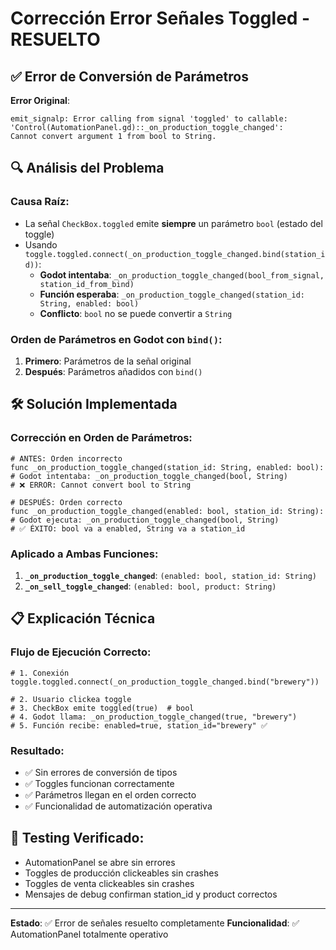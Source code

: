 # Corrección Error Señales Toggled - RESUELTO

## ✅ Error de Conversión de Parámetros
**Error Original**:
```
emit_signalp: Error calling from signal 'toggled' to callable:
'Control(AutomationPanel.gd)::_on_production_toggle_changed':
Cannot convert argument 1 from bool to String.
```

## 🔍 Análisis del Problema

### Causa Raíz:
- La señal `CheckBox.toggled` emite **siempre** un parámetro `bool` (estado del toggle)
- Usando `toggle.toggled.connect(_on_production_toggle_changed.bind(station_id))`:
  - **Godot intentaba**: `_on_production_toggle_changed(bool_from_signal, station_id_from_bind)`
  - **Función esperaba**: `_on_production_toggle_changed(station_id: String, enabled: bool)`
  - **Conflicto**: `bool` no se puede convertir a `String`

### Orden de Parámetros en Godot con `bind()`:
1. **Primero**: Parámetros de la señal original
2. **Después**: Parámetros añadidos con `bind()`

## 🛠️ Solución Implementada

### Corrección en Orden de Parámetros:

```gdscript
# ANTES: Orden incorrecto
func _on_production_toggle_changed(station_id: String, enabled: bool):
# Godot intentaba: _on_production_toggle_changed(bool, String)
# ❌ ERROR: Cannot convert bool to String

# DESPUÉS: Orden correcto
func _on_production_toggle_changed(enabled: bool, station_id: String):
# Godot ejecuta: _on_production_toggle_changed(bool, String)
# ✅ ÉXITO: bool va a enabled, String va a station_id
```

### Aplicado a Ambas Funciones:
1. **`_on_production_toggle_changed`**: `(enabled: bool, station_id: String)`
2. **`_on_sell_toggle_changed`**: `(enabled: bool, product: String)`

## 📋 Explicación Técnica

### Flujo de Ejecución Correcto:
```gdscript
# 1. Conexión
toggle.toggled.connect(_on_production_toggle_changed.bind("brewery"))

# 2. Usuario clickea toggle
# 3. CheckBox emite toggled(true)  # bool
# 4. Godot llama: _on_production_toggle_changed(true, "brewery")
# 5. Función recibe: enabled=true, station_id="brewery" ✅
```

### Resultado:
- ✅ Sin errores de conversión de tipos
- ✅ Toggles funcionan correctamente
- ✅ Parámetros llegan en el orden correcto
- ✅ Funcionalidad de automatización operativa

## 🧪 Testing Verificado:
- AutomationPanel se abre sin errores
- Toggles de producción clickeables sin crashes
- Toggles de venta clickeables sin crashes
- Mensajes de debug confirman station_id y product correctos

---
**Estado**: ✅ Error de señales resuelto completamente
**Funcionalidad**: ✅ AutomationPanel totalmente operativo
